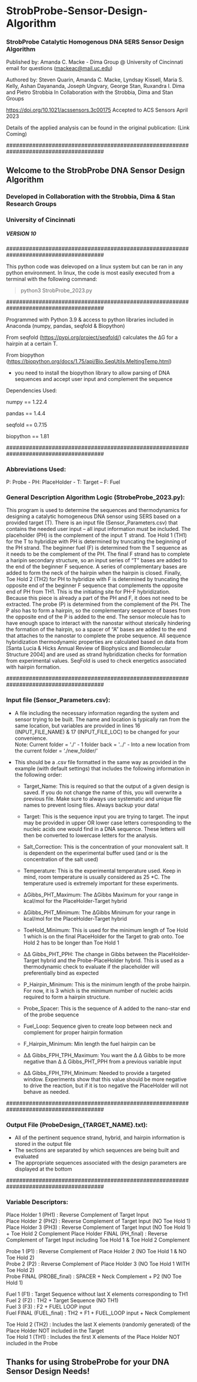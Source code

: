 # StrobProbe-Sensor-Design-Algorithm
### StrobProbe Catalytic Homogenous DNA SERS Sensor Design Algorithm

Published by: Amanda C. Macke - Dima Group @ University of Cincinnati
email for questions (mackeac@mail.uc.edu)

Authored by: Steven Quarin, Amanda C. Macke, Lyndsay Kissell, Maria S. Kelly, Ashan Dayananda, Joseph Ungvary, George Stan, Ruxandra I. Dima and Pietro Strobbia
In Collaboration with the Strobbia, Dima and Stan Groups

https://doi.org/10.1021/acssensors.3c00175
   Accepted to ACS Sensors April 2023

Details of the applied analysis can be found in the original publication: (Link Coming)

###################################################################################### 
## Welcome to the StrobProbe DNA Sensor Design Algorithm  
### Developed in Collaboration with the Strobbia, Dima & Stan Research Groups  
### University of Cincinnati  
##### VERSION 10 
######################################################################################

This python code was delevoped on a linux system but can be ran in any python environment. In linux, the code is most easily executed from a terminal with the following command: 

> python3 StrobProbe_2023.py 

######################################################################################

Programmed with Python 3.9 & access to python libraries included in Anaconda (numpy, pandas, seqfold & Biopython) 

From seqfold (https://pypi.org/project/seqfold/) calculates the ∆G for a hairpin at a certain T.

From biopython (https://biopython.org/docs/1.75/api/Bio.SeqUtils.MeltingTemp.html) 
- you need to install the biopython library to allow parsing of DNA sequences and accept user input and complement the sequence 

Dependencies Used: 

numpy == 1.22.4 

pandas == 1.4.4 

seqfold == 0.7.15 

biopython == 1.81 

######################################################################################
### Abbreviations Used: 
P: Probe - PH: PlaceHolder - T: Target – F: Fuel 

### General Description Algorithm Logic (StrobeProbe_2023.py): 
This program is used to determine the sequences and thermodynamics for designing a catalytic homogeneous DNA sensor using SERS based on a provided target (T). There is an input file (Sensor_Parameters.csv) that contains the needed user input – all input information must be included. The placeholder (PH) is the complement of the input T strand. Toe Hold 1 (TH1) for the T to hybridize with PH is determined by truncating the beginning of the PH strand. The beginner fuel (F) is determined from the T sequence as it needs to be the complement of the PH. The final F strand has to complete a haripin secondary structure, so an input series of “T” bases are added to the end of the beginner F sequence. A series of complementary bases are added to form the neck of the hairpin when the hairpin is closed. Finally, Toe Hold 2 (TH2) for PH to hybridize with F is determined by truncating the opposite end of the beginner F sequence that complements the opposite end of PH from TH1. This is the initiating site for PH-F hybridization. Because this piece is already a part of the PH and F, it does not need to be extracted. The probe (P) is determined from the complement of the PH. The P also has to form a hairpin, so the complementary sequence of bases from the opposite end of the P is added to the end. The sensor molecule has to have enough space to interact with the nanostar without sterically hindering the formation of the hairpin, so a spacer of “A” bases are added to the end that attaches to the nanostar to complete the probe sequence. All sequence hybridization thermodynamic properties are calculated based on data from [Santa Lucia & Hicks Annual Review of Biophysics and Biomolecular Structure 2004] and are used as strand hybridization checks for formation from experimental values. SeqFold is used to check energetics associated with hairpin formation. 

######################################################################################
### Input file (Sensor_Parameters.csv): 

- A file including the necessary information regarding the system and sensor trying to be built. The name and location is typically ran from the same location, but variables are provided in lines 16 (INPUT_FILE_NAME) & 17 (INPUT_FILE_LOC) to be changed for your convenience.  
Note: Current folder = './' - 1 folder back = '../' - Into a new location from the current folder = ‘./new_folder/’ 

- This should be a .csv file formatted in the same way as provided in the example (with default settings) that includes the following information in the following order: 
    
	- Target_Name: This is required so that the output of a given design is saved. If you do not change the name of this, you will overwrite a previous file. Make sure to always use systematic and unique file names to prevent losing files.  Always backup your data! 

	- Target: This is the sequence input you are trying to target. The input may be provided in upper OR lower case letters corresponding to the nucleic acids one would find in a DNA sequence. These letters will then be converted to lowercase letters for the analysis. 

	- Salt_Correction: This is the concentration of your monovalent salt. It is dependent on the experimental buffer used (and or is the concentration of the salt used) 

	- Temperature: This is the experimental temperature used. Keep in mind, room temperature is usually considered as 25 *C. The temperature used is extremely important for these experiments.  
	
	- ΔGibbs_PHT_Maximum: The ΔGibbs Maximum for your range in kcal/mol for the PlaceHolder-Target hybrid 

	- ΔGibbs_PHT_Minimum: The ΔGibbs Minimum for your range in kcal/mol for the PlaceHolder-Target hybrid 

	- ToeHold_Minimum: This is used for the minimum length of Toe Hold 1 which is on the final PlaceHolder for the Target to grab onto. Toe Hold 2 has to be longer than Toe Hold 1  

	- ΔΔ Gibbs_PHT_PPH: The change in Gibbs between the PlaceHolder-Target hybrid and the Probe-PlaceHolder hybrid. This is used as a thermodynamic check to evaluate if the placeholder will preferentially bind as expected 

	- P_Hairpin_Minimum: This is the minimum length of the probe hairpin. For now, it is 3 which is the minimum number of nucleic acids required to form a hairpin structure. 

	- Probe_Spacer: This is the sequence of A added to the nano-star end of the probe sequence 

	- Fuel_Loop: Sequence given to create loop between neck and complement for proper hairpin formation  

	- F_Hairpin_Minimum: Min length the fuel hairpin can be 

	- ΔΔ Gibbs_FPH_TPH_Maximum: You want the Δ Δ Gibbs to be more negative than Δ Δ Gibbs_PHT_PPH from a previous variable input 

	- ΔΔ Gibbs_FPH_TPH_Minimum: Needed to provide a targeted window. Experiments show that this value should be more negative to drive the reaction, but if it is too negative the PlaceHolder will not behave as needed. 

######################################################################################
### Output File (ProbeDesign_{TARGET_NAME}.txt): 
- All of the pertinent sequence strand, hybrid, and hairpin information is stored in the output file
- The sections are separated by which sequences are being built and evaluated
- The appropriate sequences associated with the design parameters are displayed at the bottom

######################################################################################
### Variable Descriptors: 
Place Holder 1 (PH1) : Reverse Complement of Target Input  
Place Holder 2 (PH2) : Reverse Complement of Target Input (NO Toe Hold 1)  
Place Holder 3 (PH3) : Reverse Complement of Target Input (NO Toe Hold 1) + Toe Hold 2 Complement
Place Holder FINAL (PH_final) : Reverse Complement of Target Input including Toe Hold 1 & Toe Hold 2 Complement  
  
Probe 1 (P1) : Reverse Complement of Place Holder 2 (NO Toe Hold 1 & NO Toe Hold 2)  
Probe 2 (P2) : Reverse Complement of Place Holder 3 (NO Toe Hold 1 WITH Toe Hold 2)  
Probe FINAL (PROBE_final) : SPACER + Neck Complement + P2 (NO Toe Hold 1)  

Fuel 1 (F1) : Target Sequence without last X elements corresponding to TH1  
Fuel 2 (F2) : TH2 + Target Sequence (NO TH1)  
Fuel 3 (F3) : F2 + FUEL LOOP input  
Fuel FINAL (FUEL_final) : TH2 + F1 + FUEL_LOOP input + Neck Complement   

Toe Hold 2 (TH2) : Includes the last X elements (randomly generated) of the Place Holder NOT included in the Target  
Toe Hold 1 (TH1) : Includes the first X elements of the Place Holder NOT included in the Probe 


## Thanks for using StrobeProbe for your DNA Sensor Design Needs!
